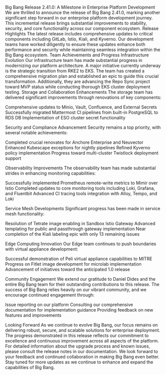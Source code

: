 Big Bang Release 2.41.0: A Milestone in Enterprise Platform Development
We are thrilled to announce the release of Big Bang 2.41.0, marking another significant step forward in our enterprise platform development journey. This incremental release brings substantial improvements to stability, security, and core functionality across our component ecosystem.
Release Highlights
The latest release includes comprehensive updates to critical components including GitLab, Istio, Kiali, and Kyverno. Our development teams have worked diligently to ensure these updates enhance both performance and security while maintaining seamless integration within the Big Bang ecosystem.
Team Achievements and Progress
Infrastructure Evolution
Our infrastructure team has made substantial progress in modernizing our platform architecture. A major initiative currently underway is the strategic transition from RKE2 to EKS. The team has created a comprehensive migration plan and established an epic to guide this crucial transformation. Additionally, they are advancing the Repo Sync project toward MVP status while conducting thorough EKS cluster deployment testing.
Storage and Collaboration Enhancements
The storage team has delivered significant improvements through renovations of key components:

Comprehensive updates to Minio, Vault, Confluence, and External Secrets
Successfully migrated Mattermost CI pipelines from built-in PostgreSQL to RDS DB
Implementation of ESO cluster secret functionality

Security and Compliance Advancement
Security remains a top priority, with several notable achievements:

Completed crucial renovates for Anchore Enterprise and Neuvector
Enhanced Kubescape exceptions for nightly pipelines
Refined Kyverno policy implementation
Progress toward multi-cluster Twistlock deployment support

Observability Improvements
The observability team has made substantial strides in enhancing monitoring capabilities:

Successfully implemented Prometheus remote-write metrics to Mimir over Istio
Completed updates to core monitoring tools including Loki, Grafana, and Fluentbit
Advanced CI tracing tools integration with Alloy, Tempo, and Loki

Service Mesh Developments
Significant progress has been made in service mesh functionality:

Resolution of Tetrate image enabling in Sandbox Istio Gateway
Advanced templating for public and passthrough gateway implementation
Near completion of the Kiali labeling epic with only 13 remaining issues

Edge Computing Innovation
Our Edge team continues to push boundaries with virtual appliance development:

Successful demonstration of Peli virtual appliance capabilities to MITRE
Progress on Fitlet image development for microlab implementation
Advancement of initiatives toward the anticipated 1.0 release

Community Engagement
We extend our gratitude to Daniel Dides and the entire Big Bang team for their outstanding contributions to this release. The success of Big Bang relies heavily on our vibrant community, and we encourage continued engagement through:

Issue reporting on our platform
Consulting our comprehensive documentation for implementation guidance
Providing feedback on new features and improvements

Looking Forward
As we continue to evolve Big Bang, our focus remains on delivering robust, secure, and scalable solutions for enterprise deployment. The progress demonstrated in this release reflects our commitment to excellence and continuous improvement across all aspects of the platform.
For detailed information about the upgrade process and known issues, please consult the release notes in our documentation. We look forward to your feedback and continued collaboration in making Big Bang even better.
Stay tuned for more updates as we continue to enhance and expand the capabilities of Big Bang.